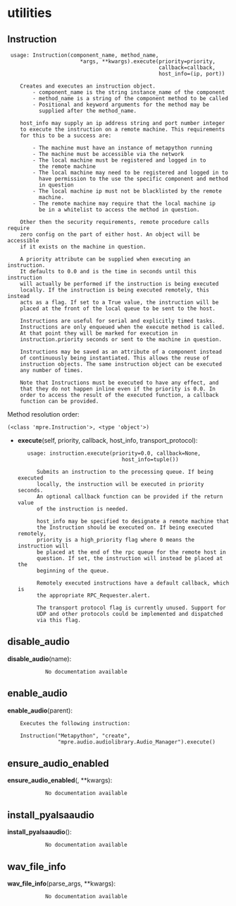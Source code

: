 utilities
==============



Instruction
--------------

	 usage: Instruction(component_name, method_name, 
                           *args, **kwargs).execute(priority=priority,
                                                    callback=callback,
                                                    host_info=(ip, port))
                           
        Creates and executes an instruction object. 
            - component_name is the string instance_name of the component 
            - method_name is a string of the component method to be called
            - Positional and keyword arguments for the method may be
              supplied after the method_name.
              
        host_info may supply an ip address string and port number integer
        to execute the instruction on a remote machine. This requirements
        for this to be a success are:
            
            - The machine must have an instance of metapython running
            - The machine must be accessible via the network
            - The local machine must be registered and logged in to
              the remote machine
            - The local machine may need to be registered and logged in to
              have permission to the use the specific component and method
              in question
            - The local machine ip must not be blacklisted by the remote
              machine.
            - The remote machine may require that the local machine ip
              be in a whitelist to access the method in question.
              
        Other then the security requirements, remote procedure calls require 
        zero config on the part of either host. An object will be accessible
        if it exists on the machine in question.
              
        A priority attribute can be supplied when executing an instruction.
        It defaults to 0.0 and is the time in seconds until this instruction
        will actually be performed if the instruction is being executed
        locally. If the instruction is being executed remotely, this instead
        acts as a flag. If set to a True value, the instruction will be
        placed at the front of the local queue to be sent to the host.
        
        Instructions are useful for serial and explicitly timed tasks. 
        Instructions are only enqueued when the execute method is called. 
        At that point they will be marked for execution in 
        instruction.priority seconds or sent to the machine in question. 
        
        Instructions may be saved as an attribute of a component instead
        of continuously being instantiated. This allows the reuse of
        instruction objects. The same instruction object can be executed 
        any number of times.
        
        Note that Instructions must be executed to have any effect, and
        that they do not happen inline even if the priority is 0.0. In
        order to access the result of the executed function, a callback
        function can be provided.


Method resolution order: 

	(<class 'mpre.Instruction'>, <type 'object'>)

- **execute**(self, priority, callback, host_info, transport_protocol):

		 usage: instruction.execute(priority=0.0, callback=None,
                                       host_info=tuple())
        
            Submits an instruction to the processing queue. If being executed
            locally, the instruction will be executed in priority seconds. 
            An optional callback function can be provided if the return value 
            of the instruction is needed.
            
            host_info may be specified to designate a remote machine that
            the Instruction should be executed on. If being executed remotely, 
            priority is a high_priority flag where 0 means the instruction will
            be placed at the end of the rpc queue for the remote host in 
            question. If set, the instruction will instead be placed at the 
            beginning of the queue.
            
            Remotely executed instructions have a default callback, which is 
            the appropriate RPC_Requester.alert.
            
            The transport protocol flag is currently unused. Support for
            UDP and other protocols could be implemented and dispatched
            via this flag.


disable_audio
--------------

**disable_audio**(name):

				No documentation available


enable_audio
--------------

**enable_audio**(parent):

		Executes the following instruction:
    
        Instruction("Metapython", "create", 
                    "mpre.audio.audiolibrary.Audio_Manager").execute()
    


ensure_audio_enabled
--------------

**ensure_audio_enabled**(, **kwargs):

				No documentation available


install_pyalsaaudio
--------------

**install_pyalsaaudio**():

				No documentation available


wav_file_info
--------------

**wav_file_info**(parse_args, **kwargs):

				No documentation available
